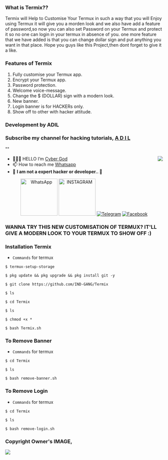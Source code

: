 
### What is Termix??
 Termix will Help to Customise Your Termux in such a way that you will Enjoy using Termux it will give you a morden look and we also have add a feature of password,so now you can also set Password on your Termux and protect it so no one can login in your termux in absence of you.
one more feature that we have added is that you can change dollar sign and put anything you want in that place.
Hope you guys like this Project,then dont forget to give it a like.
### Features of Termix
   1. Fully customise your Termux app.
   2. Encrypt your Termux app.
   3. Password protection.
   4. Welcome voice-message.
   5. Change the $ (DOLLAR) sign with a modern look.
   6. New banner.
   7. Login banner is for HACKERs only.
   8. Show off to other with hacker attitude.
   
### Development by ADIL
### Subscribe my channel for hacking tutorials, <a href="https://www.youtube.com/channel/UCdczEjunA1vsYhwgarREc6w" target=_blank > A D I L </a>
""
<div align="right">
<img align="right" src="https://github.com/Kavindu-Dilhara/Kavindu-Dilhara/blob/main/Developerkavi.gif"/>
</div>

- 👨🏽‍💻 HELLO I’m [Cyber God](https://instagram.com/cyber._god/ )
- 📫 How to reach me [Whatsapp](https://wa.me/919633189774/) 
- 💫 **I am not a expert hacker or developer.. 🌆**
</p>
<p align="center">
	<a href="https://wa.me/919633189774"><img title="WhatsApp" src="https://github.com/Kavindu-Dilhara/Kavindu-Dilhara/blob/main/kavi%20wa.jpg" width=118px "whatsapp"></a>
	<a href="https://www.instagram.com/cyber._god/"><img title="INSTAGRAM" src="https://github.com/Kavindu-Dilhara/Kavindu-Dilhara/blob/main/kavi%20insta.jpg"width=118px></a>
	<a href="https://t.me/CybEr_g0d"><img title="Telegram" src="https://img.shields.io/badge/Telegram-black?style=for-the-badge&logo=Telegram"></a>
	<a href="https://www.facebook.com/adil.pachambala"><img title="Facebook" src="https://img.shields.io/badge/Facebook-black?style=for-the-badge&logo=Facebook"></a>
</p>

### WANNA TRY THIS NEW CUSTOMISATION OF TERMUX? IT'LL GIVE A MODERN LOOK TO YOUR TERMUX TO SHOW OFF :)
### Installation Termix
* `Commands` for termux
```
$ termux-setup-storage
  
$ pkg update && pkg upgrade && pkg install git -y

$ git clone https://github.com/IND-GANG/Termix

$ ls

$ cd Termix

$ ls

$ chmod +x *

$ bash Termix.sh
```



### To Remove Banner
* `Commands` for termux
```
$ cd Termix

$ ls

$ bash remove-banner.sh
```
### To Remove Login
* `Commands` for termux
```
$ cd Termix

$ ls

$ bash remove-login.sh
```

### Copyright Owner's IMAGE,
<img src="https://avatars3.githubusercontent.com/u/67367001?s=460&u=a3584dda8e1795eb39f9670ca8197c120d2cc497&v=4">

